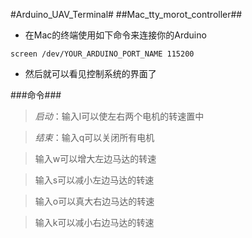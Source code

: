 #Arduino_UAV_Terminal#
##Mac_tty_morot_controller##
* 在Mac的终端使用如下命令来连接你的Arduino


`screen /dev/YOUR_ARDUINO_PORT_NAME 115200`


* 然后就可以看见控制系统的界面了


###命令###
>*启动*：输入l可以使左右两个电机的转速置中


>*结束*：输入q可以关闭所有电机


>输入w可以增大左边马达的转速


>输入s可以减小左边马达的转速


>输入o可以真大右边马达的转速


> 输入k可以减小右边马达的转速

